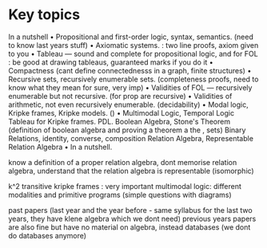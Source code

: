 # Key topics

In a nutshell
• Propositional and first-order logic, syntax, semantics. (need to know last years stuff)
• Axiomatic systems. : two line proofs, axiom given to you
• Tableau — sound and complete for propositional logic, and for FOL : be good at drawing tableaus, guaranteed marks if you do it
• Compactness (cant define connectednesss in a graph, finite structures)
• Recursive sets, recursively enumerable sets. (completeness proofs, need to know what they mean for sure, very imp)
• Validities of FOL — recursively enumerable but not recursive.  (for prop are recursive)
• Validities of arithmetic, not even recursively enumerable. (decidability)
• Modal logic, Kripke frames, Kripke models. ()
• Multimodal Logic, Temporal Logic Tableau for Kripke frames. 
PDL.
Boolean Algebra, Stone's Theorem (definition of boolean algebra and proving a theorem a the , sets)
Binary Relations, identity, converse, composition Relation Algebra, Representable Relation Algebra
• In a nutshell.

know a definition of a proper relation algebra, dont memorise relation algebra, understand that the relation algebra is representable (isomorphic)

k^2 transitive kripke frames : very important
multimodal logic: different modalities and primitive programs (simple questions with diagrams)

past papers (last year and the year before - same syllabus for the last two years, they have klene algebra which we dont need)
previous years papers are also fine but have no material on algebra, instead databases (we dont do databases anymore)